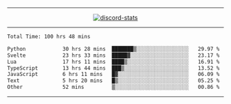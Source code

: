 <a href="https://www.github.com/ripavoid" target="_blank" rel="noreferrer">

-------

<div align='center'>
    <a href='https://discordapp.com/users/825178146797518881'>
        <img align='center' alt='discord-stats' src='https://api.discord-status.me/825178146797518881?nitro&boost=4&gradient=%231e0b1a%2C%23000000%2C%23000000%2C%23160316'></img>
    </a>
</div>

-------

<!--START_SECTION:waka-->

```txt
Total Time: 100 hrs 48 mins

Python            30 hrs 28 mins  ███████▒░░░░░░░░░░░░░░░░░   29.97 %
Svelte            23 hrs 33 mins  █████▓░░░░░░░░░░░░░░░░░░░   23.17 %
Lua               17 hrs 11 mins  ████▒░░░░░░░░░░░░░░░░░░░░   16.91 %
TypeScript        13 hrs 44 mins  ███▒░░░░░░░░░░░░░░░░░░░░░   13.52 %
JavaScript        6 hrs 11 mins   █▓░░░░░░░░░░░░░░░░░░░░░░░   06.09 %
Text              5 hrs 20 mins   █▒░░░░░░░░░░░░░░░░░░░░░░░   05.25 %
Other             52 mins         ▒░░░░░░░░░░░░░░░░░░░░░░░░   00.86 %
```

<!--END_SECTION:waka-->

-------
